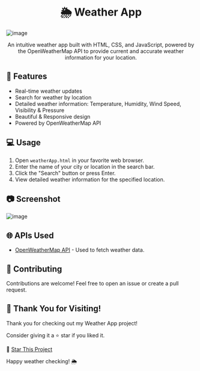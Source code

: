 <h1 align="center">🌦️ Weather App</h1>


 ![image](https://github.com/i-Swati/Weather-App/assets/137554521/905cdfdf-8764-4f28-b38f-fefba2449f14)


<p align="center">
  An intuitive weather app built with HTML, CSS, and JavaScript, powered by the OpenWeatherMap API to provide current and accurate weather information for your location.

</p>


## 🚀 Features

- Real-time weather updates
- Search for weather by location
- Detailed weather information: Temperature, Humidity, Wind Speed, Visibility & Pressure
- Beautiful & Responsive design
- Powered by OpenWeatherMap API

## 💻 Usage

1. Open `weatherApp.html` in your favorite web browser.
2. Enter the name of your city or location in the search bar.
3. Click the "Search" button or press Enter.
4. View detailed weather information for the specified location.

## 📷 Screenshot
  ![image](https://github.com/i-Swati/Weather-App/assets/137554521/74f334e1-6f8a-40bd-ae9e-9e5f8ac7a0f2)

## 🌐 APIs Used

- [OpenWeatherMap API](https://openweathermap.org/api) - Used to fetch weather data.

## 🤝 Contributing

Contributions are welcome! Feel free to open an issue or create a pull request.

## 🙏 Thank You for Visiting!

Thank you for checking out my Weather App project! 

Consider giving it a ⭐️ star if you liked it.

🌟 [Star This Project](https://github.com/i-Swati/Weather-App)

Happy weather checking! 🌦️

